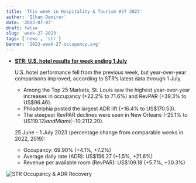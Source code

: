 ```yaml
---
title: 'This week in Hospitality & Tourism #27 2023'
author: 'Ilhan Demirer'
date: '2023-07-07'
draft: false
slug: 'week-27-2023'
tags: ['news', 'str']
banner: '2023-week-27-occupancy.svg'
---
```


- **[STR: U.S. hotel results for week ending 1 July](https://str.com/press-release/str-us-hotel-results-week-ending-1-july)**

  U.S. hotel performance fell from the previous week, but year-over-year comparisons improved, according to STR‘s latest data through 1 July.

  - Among the Top 25 Markets, St. Louis saw the highest year-over-year increases in occupancy (+22.2% to 71.6%) and RevPAR (+39.3% to US$96.46).
  - Philadelphia posted the largest ADR lift (+16.4% to US$170.53).
  - The steepest RevPAR declines were seen in New Orleans (-25.1% to US$119.12) and Miami (-10.2% to US$112.20).

  25 June - 1 July 2023 (percentage change from comparable weeks in 2022, 2019):

  - Occupancy: 69.90% (+4.1%, +7.2%)
  - Average daily rate (ADR): US$156.27 (+1.5%, +21.6%)
  - Revenue per available room (RevPAR): US$109.18 (+5.7%, +30.3%)

![STR Occupancy & ADR Recovery](/images/blogimages/2023-week-27-occupancy.svg)
